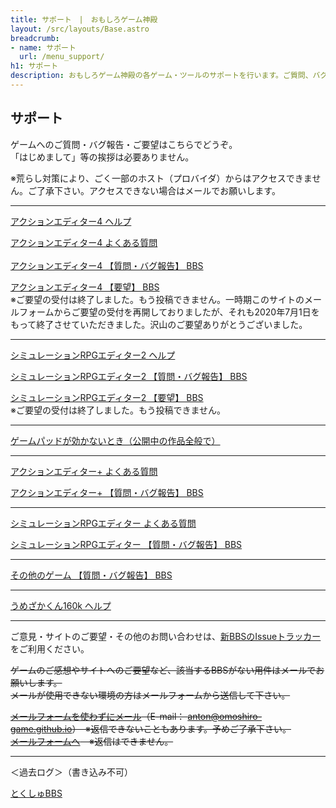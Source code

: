 ```yaml
---
title: サポート　|　おもしろゲーム神殿
layout: /src/layouts/Base.astro
breadcrumb:
- name: サポート
  url: /menu_support/
h1: サポート
description: おもしろゲーム神殿の各ゲーム・ツールのサポートを行います。ご質問、バグ報告、ご要望などを気軽にお書き込み下さい。
---
```


## サポート

ゲームへのご質問・バグ報告・ご要望はこちらでどうぞ。  
「はじめまして」等の挨拶は必要ありません。  
  
※荒らし対策により、ごく一部のホスト（プロバイダ）からはアクセスできません。ご了承下さい。アクセスできない場合はメールでお願いします。  
  

---

[アクションエディター4 ヘルプ](/menu_support/actioneditor4_help/index.html)　  
  
[アクションエディター4 よくある質問  
](/menu_support/actioneditor4_qa/index.html)  
[アクションエディター4 【質問・バグ報告】 BBS](/menu_support/joyful_actioneditor4_q/joyful/)  
  
[アクションエディター4 【要望】 BBS](/menu_support/joyful_actioneditor4_d/joyful/)  
※ご要望の受付は終了しました。もう投稿できません。一時期このサイトのメールフォームからご要望の受付を再開しておりましたが、それも2020年7月1日をもって終了させていただきました。沢山のご要望ありがとうございました。  

---

[シミュレーションRPGエディター2 ヘルプ](/menu_support/srpgeditor2_help/index.html)  
  
[シミュレーションRPGエディター2 【質問・バグ報告】 BBS](/menu_support/joyful_srpgeditor2_q/joyful/)  
  
[シミュレーションRPGエディター2 【要望】 BBS](/menu_support/joyful_srpgeditor2_d/joyful/)  
※ご要望の受付は終了しました。もう投稿できません。  

---

[ゲームパッドが効かないとき（公開中の作品全般で）](/menu_support/gamepad_preferred_device/)  

---

[アクションエディター+ よくある質問](/menu_support/actioneditorplus_qa/)  
  
[アクションエディター+ 【質問・バグ報告】 BBS](/menu_support/joyful_actioneditorplus_q/joyful/)  
  

---

[シミュレーションRPGエディター よくある質問](/menu_support/srpgeditor_qa/)  
  
[シミュレーションRPGエディター 【質問・バグ報告】 BBS](/menu_support/joyful_srpgeditor_q/joyful/)  
  

---

[その他のゲーム 【質問・バグ報告】 BBS](/menu_support/joyful_others_q/joyful/)  
  

---

[うめざかくん160k ヘルプ](/menu_support/umezaka_help/index.html)  
  

---

ご意見・サイトのご要望・その他のお問い合わせは、[新BBSのIssueトラッカー](https://github.com/omoshiro-game/bbs/issues)をご利用ください。


~~ゲームのご感想やサイトへのご要望など、該当するBBSがない用件はメールでお願いします。~~  
~~メールが使用できない環境の方はメールフォームから送信して下さい。~~  
  
~~[メールフォームを使わずにメール](mailto:anton@omoshiro-game.github.io "管理人へメール")（E-mail： anton@omoshiro-game.github.io）　※返信できないこともあります。予めご了承下さい。~~  
~~[メールフォームへ](/menu_mail/)　※返信はできません。~~  

---

＜過去ログ＞（書き込み不可）  
<!-- [ゲームBBS](/patio_game/patio.cgi)   -->
[とくしゅBBS](/joyful_publicity/joyful/)